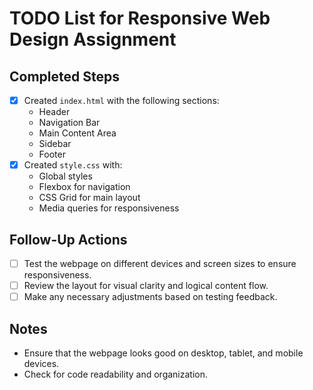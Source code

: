 # TODO List for Responsive Web Design Assignment

## Completed Steps
- [x] Created `index.html` with the following sections:
  - Header
  - Navigation Bar
  - Main Content Area
  - Sidebar
  - Footer
- [x] Created `style.css` with:
  - Global styles
  - Flexbox for navigation
  - CSS Grid for main layout
  - Media queries for responsiveness

## Follow-Up Actions
- [ ] Test the webpage on different devices and screen sizes to ensure responsiveness.
- [ ] Review the layout for visual clarity and logical content flow.
- [ ] Make any necessary adjustments based on testing feedback.

## Notes
- Ensure that the webpage looks good on desktop, tablet, and mobile devices.
- Check for code readability and organization.
